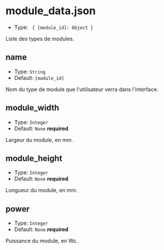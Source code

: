 # module_data.json
- Type: ` { [module_id]: Object }`

Liste des types de modules.

## name
- Type: `String`
- Default: `[module_id]`

Nom du type de module que l'utilisateur verra dans l'interface.

## module_width
- Type: `Integer`
- Default: `None` **required**

Largeur du module, en mm.

## module_height
- Type: `Integer`
- Default: `None` **required**

Longueur du module, en mm.

## power
- Type: `Integer`
- Default: `None` **required**

Puissance du module, en Wc.
